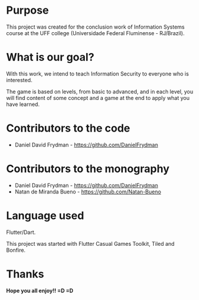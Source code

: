 # Purpose

This project was created for the conclusion work of Information Systems course at the UFF college (Universidade Federal Fluminense - RJ/Brazil).

# What is our goal?

With this work, we intend to teach Information Security to everyone who is interested.

The game is based on levels, from basic to advanced, and in each level, you will find content of some concept and a game at the end to apply what you have learned.

# Contributors to the code
- Daniel David Frydman - https://github.com/DanielFrydman

# Contributors to the monography
- Daniel David Frydman - https://github.com/DanielFrydman
- Natan de Miranda Bueno - https://github.com/Natan-Bueno

# Language used
Flutter/Dart.

This project was started with Flutter Casual Games Toolkit, Tiled and Bonfire.

# Thanks
#### Hope you all enjoy!! =D =D

